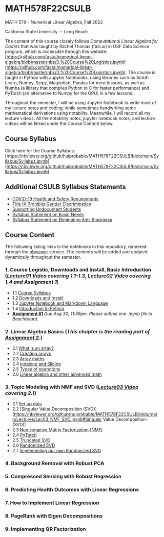 # MATH578F22CSULB

MATH 578 - Numerical Linear Algebra, Fall 2022

California State University -- Long Beach

The content of this course closely follows *Computational Linear Algebra for Coders* that was taught by Rachel Thomas (fast.ai) in USF Data Science program, which is accessible through this website: [https://github.com/fastai/numerical-linear-algebra/blob/master/nbs/0.%20Course%20Logistics.ipynb](https://github.com/fastai/numerical-linear-algebra/blob/master/nbs/0.%20Course%20Logistics.ipynb). The course is taught in Python with Jupyter Notebooks, using libraries such as Scikit-Learn, Numpy, Scipy, Matplotlab, Pandas for most lessons, as well as Numba (a library that compiles Python to C for faster performance) and PyTorch (an alternative to Numpy for the GPU) in a few lessons. 

Throughout the semester, I will be using Jupyter Notebook to write most of my lecture notes and coding; while sometimes handwriting some mathematical derivations using notability. Meanwhile, I will record all my lecture videos. All the notability notes, jupyter notebook notes, and lecture videos will be linked under the Course Content below. 

## Course Syllabus

Click here for the Course Syllabus: [https://nbviewer.org/github/huiprobable/MATH578F22CSULB/blob/main/Syllabus/Syllabus.ipynb](https://nbviewer.org/github/huiprobable/MATH578F22CSULB/blob/main/Syllabus/Syllabus.ipynb)

## Additional CSULB Syllabus Statements

* [COVID-19 Health and Safety Requirements](https://nbviewer.org/github/huiprobable/MATH578F22CSULB/blob/main/Syllabus/Syllabus.ipynb#COVID-19-Health-and-Safety-Requirements)
* [Title IX Prohibits Gender Discrimination](https://nbviewer.org/github/huiprobable/MATH578F22CSULB/blob/main/Syllabus/Syllabus.ipynb#Title-IX-Prohibits-Gender-Discrimination)
* [Supporting Undocument Students](https://nbviewer.org/github/huiprobable/MATH578F22CSULB/blob/main/Syllabus/Syllabus.ipynb#Supporting-Undocument-Students)
* [Syllabus Statement on Basic Needs](https://nbviewer.org/github/huiprobable/MATH578F22CSULB/blob/main/Syllabus/Syllabus.ipynb#Syllabus-Statement-on-Basic-Needs)
* [Syllabus Statement on Eliminating Anti-Blackness](https://nbviewer.org/github/huiprobable/MATH578F22CSULB/blob/main/Syllabus/Syllabus.ipynb#Syllabus-Statement-on-Eliminating-Anti-Blackness)

## Course Content

The following listing links to the notebooks in this repository, rendered through the [nbviewer](http://nbviewer.jupyter.org) service. The contents will be added and updated dynamically throughout the semester. 

### 1. Course Logistic, Downloads and Install, Basic Introduction (*[Lecture01 Video](https://csulb-my.sharepoint.com/:v:/g/personal/paul_sun_csulb_edu/EdlgVcVHcm1LhyK9WIRc6mQBbJ_O4y0rmtiZRCxaXAqobQ?e=E9hsxJ) covering 1.1-1.3*, *[Lecture02 Video](https://csulb-my.sharepoint.com/:v:/g/personal/paul_sun_csulb_edu/ETy-K785D8BAqnSJw9RXpb0BfE86Nf5axYm_UfZ0YLFljQ?e=jupcra) covering 1.4 and Assignment 1*)
* 1.1 [Course Syllabus](https://nbviewer.org/github/huiprobable/MATH578F22CSULB/blob/main/Syllabus/Syllabus.ipynb)
* 1.2 [Downloads and Install](https://nbviewer.org/github/huiprobable/MATH578F22CSULB/blob/main/Lectures/Downloads.ipynb)
* 1.3 [Jupyter Notebook and Markdown Language](https://nbviewer.org/github/huiprobable/MATH578F22CSULB/blob/main/Lectures/Markdown.ipynb)
* 1.4 [Introduction to Python](https://nbviewer.org/github/huiprobable/MATH578F22CSULB/blob/main/Lectures/Lec01.ipynb)
* **[Assignment #1](https://nbviewer.org/github/huiprobable/MATH578F22CSULB/blob/main/Assignments/Assignment01.ipynb)**  *Due Aug 30, 11:59pm. Please submit one .ipynb file to Beachboard.*

### 2. Linear Algebra Basics (*This chapter is the reading part of [Assignment 2](https://nbviewer.org/github/huiprobable/MATH578F22CSULB/blob/main/Assignments/Assignment2.ipynb).*)
* 2.1 [What is an array?](https://nbviewer.org/github/huiprobable/MATH578F22CSULB/blob/main/Lectures/Lec02_numPy.ipynb#What-is-an-array?)
* 2.2 [Creating arrays](https://nbviewer.org/github/huiprobable/MATH578F22CSULB/blob/main/Lectures/Lec02_numPy.ipynb#Creating-arrays)
* 2.3 [Array maths](https://nbviewer.org/github/huiprobable/MATH578F22CSULB/blob/main/Lectures/Lec02_numPy.ipynb#Array-maths)
* 2.4 [Indexing and Slicing](https://nbviewer.org/github/huiprobable/MATH578F22CSULB/blob/main/Lectures/Lec02_numPy.ipynb#Indexing-and-Slicing)
* 2.5 [Types of operations](https://nbviewer.org/github/huiprobable/MATH578F22CSULB/blob/main/Lectures/Lec02_numPy.ipynb#Types-of-oper5tions)
* 2.6 [Linear algebra and other advanced math](https://nbviewer.org/github/huiprobable/MATH578F22CSULB/blob/main/Lectures/Lec02_numPy.ipynb#Linear-algebra-and-other-advanced-math)

### 3. Topic Modeling with NMF and SVD (*[Lecture03 Video](https://csulb-my.sharepoint.com/:v:/g/personal/paul_sun_csulb_edu/EXutjbDjYaJFsUNsYKOTqo0BaZWn-CzXozLuFjCq4hm0vQ?e=zYfWEU) covering 2.1*)
* 2.1 [Set up data](https://nbviewer.org/github/huiprobable/MATH578F22CSULB/blob/main/Lectures/Lec03_NMF_SVD.ipynb#Set-up-data)
* 2.2 [Singular Value Decomposition (SVD)](https://nbviewer.org/github/huiprobable/MATH578F22CSULB/blob/main/Lectures/Lec03_NMF_SVD.ipynb#Singular Value Decomposition-(SVD))
* 2.3 [Non-negative Matrix Factorization (NMF)](https://nbviewer.org/github/huiprobable/MATH578F22CSULB/blob/main/Lectures/Lec03_NMF_SVD.ipynb#Non-negative-Matrix-Factorization-(NMF))
* 2.4 [PyTorch](https://nbviewer.org/github/huiprobable/MATH578F22CSULB/blob/main/Lectures/Lec03_NMF_SVD.ipynb#PyTorch)
* 2.5 [Truncated SVD](https://nbviewer.org/github/huiprobable/MATH578F22CSULB/blob/main/Lectures/Lec03_NMF_SVD.ipynb#Truncated-SVD)
* 2.6 [Randomized SVD](https://nbviewer.org/github/huiprobable/MATH578F22CSULB/blob/main/Lectures/Lec03_NMF_SVD.ipynb#Randomized-SVD)
* 2.7 [Implementing our own Randomized SVD](https://nbviewer.org/github/huiprobable/MATH578F22CSULB/blob/main/Lectures/Lec03_NMF_SVD.ipynb#Implementing-our-own-Randomized-SVD)

### 4. Background Removal with Robust PCA 

### 5. Compressed Sensing with Robust Regression

### 6. Predicting Health Outcomes with Linear Regressions

### 7. How to Implement Linear Regression

### 8. PageRank with Eigen Decompositions 

### 9. Implementing QR Factorization 
